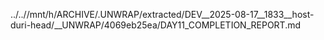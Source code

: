 ../..//mnt/h/ARCHIVE/.UNWRAP/extracted/DEV__2025-08-17__1833__host-duri-head/__UNWRAP/4069eb25ea/DAY11_COMPLETION_REPORT.md